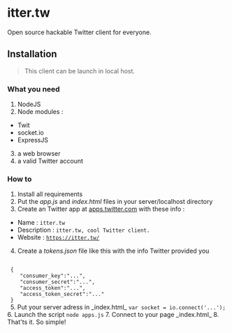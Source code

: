 # itter.tw
Open source hackable Twitter client for everyone.

## Installation
>This client can be launch in local host. 

### What you need
1. NodeJS
2. Node modules :
  * Twit
  * socket.io
  * ExpressJS
3. a web browser
4. a valid Twitter account

### How to
1. Install all requirements
2. Put the _app.js_ and _index.html_ files in your server/localhost directory
3. Create an Twitter app at [apps.twitter.com](https://apps.twitter.com/app/new) with these info :
  * Name : <code>itter.tw</code>
  * Description : <code>itter.tw, cool Twitter client.</code>
  * Website : <code>https://itter.tw/</code>
4. Create a _tokens.json_ file like this with the info Twitter provided you
 <code>
 {
    "consumer_key":"...",
    "consumer_secret":"...",
    "access_token":"...",
    "access_token_secret":"..."
 }
 </code>
5. Put your server adress in _index.html_
 <code>var socket = io.connect('...');</code>
6. Launch the script
 <code>node apps.js</code>
7. Connect to your page _index.html_
8. That'ts it. So simple!
